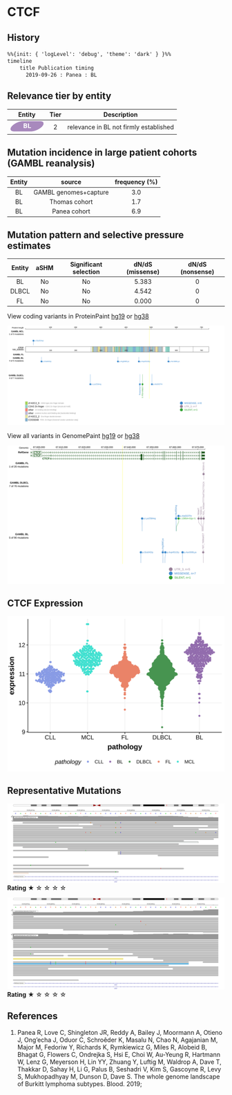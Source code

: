 # CTCF

## History

```mermaid
%%{init: { 'logLevel': 'debug', 'theme': 'dark' } }%%
timeline
    title Publication timing
      2019-09-26 : Panea : BL
```

## Relevance tier by entity

|Entity|Tier|Description                           |
|:------:|:----:|--------------------------------------|
|![BL](images/icons/BL_tier2.png)    |2   |relevance in BL not firmly established|

## Mutation incidence in large patient cohorts (GAMBL reanalysis)

|Entity|source               |frequency (%)|
|:------:|:---------------------:|:-------------:|
|BL    |GAMBL genomes+capture|3.0          |
|BL    |Thomas cohort        |1.7          |
|BL    |Panea cohort         |6.9          |

## Mutation pattern and selective pressure estimates

|Entity|aSHM|Significant selection|dN/dS (missense)|dN/dS (nonsense)|
|:------:|:----:|:---------------------:|:----------------:|:----------------:|
|BL    |No  |No                   |5.383           |0               |
|DLBCL |No  |No                   |4.542           |0               |
|FL    |No  |No                   |0.000           |0               |




View coding variants in ProteinPaint [hg19](https://morinlab.github.io/LLMPP/GAMBL/CTCF_protein.html)  or [hg38](https://morinlab.github.io/LLMPP/GAMBL/CTCF_protein_hg38.html)

![](images/proteinpaint/CTCF_NM_006565.svg)

View all variants in GenomePaint [hg19](https://morinlab.github.io/LLMPP/GAMBL/CTCF.html)  or [hg38](https://morinlab.github.io/LLMPP/GAMBL/CTCF_hg38.html)

![](images/proteinpaint/CTCF.svg)

## CTCF Expression
![](images/gene_expression/CTCF_by_pathology.svg)
<!-- ORIGIN: paneaWholeGenomeLandscape2019 -->
<!-- BL: paneaWholeGenomeLandscape2019 -->

## Representative Mutations

![](primary/Panea_CTCF_1.svg)
**Rating**
&starf; &star; &star; &star; &star;

![](primary/Panea_CTCF_2.svg)
**Rating**
&starf; &star; &star; &star; &star;



## References
1.  Panea R, Love C, Shingleton JR, Reddy A, Bailey J, Moormann A, Otieno J, Ong’echa J, Oduor C, Schroêder K, Masalu N, Chao N, Agajanian M, Major M, Fedoriw Y, Richards K, Rymkiewicz G, Miles R, Alobeid B, Bhagat G, Flowers C, Ondrejka S, Hsi E, Choi W, Au-Yeung R, Hartmann W, Lenz G, Meyerson H, Lin YY, Zhuang Y, Luftig M, Waldrop A, Dave T, Thakkar D, Sahay H, Li G, Palus B, Seshadri V, Kim S, Gascoyne R, Levy S, Mukhopadhyay M, Dunson D, Dave S. The whole genome landscape of Burkitt lymphoma subtypes. Blood. 2019; 
